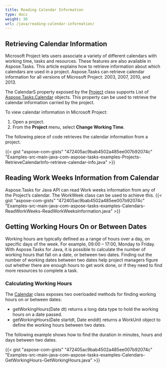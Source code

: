 ```yaml
---
title: Reading Calendar Information
type: docs
weight: 30
url: /java/reading-calendar-information/
---
```


## **Retrieving Calendar Information**
Microsoft Project lets users associate a variety of different calendars with working time, tasks and resources. These features are also available in Aspose.Tasks. This article explains how to retrieve information about which calendars are used in a project. Aspose.Tasks can retrieve calendar information for all versions of Microsoft Project: 2003, 2007, 2010, and 2013.

The CalendarS property exposed by the [Project](https://apireference.aspose.com/tasks/java/com.aspose.tasks/Project) class supports List of [Aspose.Tasks.Calendar](https://apireference.aspose.com/tasks/java/com.aspose.tasks/Calendar) objects. This property can be used to retrieve the calendar information carried by the project.

To view calendar information in Microsoft Project:

1. Open a project.
2. From the **Project** menu, select **Change Working Time**.


The following piece of code retrieves the calendar information from a project.

{{< gist "aspose-com-gists" "472405ac9bab4502a485ee007b92074c" "Examples-src-main-java-com-aspose-tasks-examples-Projects-RetrieveCalendarInfo-retrieve-calendar-info.java" >}}

## **Reading Work Weeks Information from Calendar**
Aspose.Tasks for Java API can read Work weeks information from any of the Project’s calendar. The WorkWeek class can be used to achieve this.
{{< gist "aspose-com-gists" "472405ac9bab4502a485ee007b92074c" "Examples-src-main-java-com-aspose-tasks-examples-Calendars-ReadWorkWeeks-ReadWorkWeeksInformation.java" >}}

## **Getting Working Hours On or Between Dates**
Working hours are typically defined as a range of hours over a day, on specific days of the week. For example, 09:00 – 17:00, Monday to Friday. With Aspose.Tasks for Java, it is possible to calculate the number of working hours that fall on a date, or between two dates. Finding out the number of working dates between two dates help project managers figure out whether there are enough hours to get work done, or if they need to find more resources to complete a task.

### **Calculating Working Hours**
The [Calendar](https://apireference.aspose.com/tasks/java/com.aspose.tasks/Calendar) class exposes two overloaded methods for finding working hours on or between dates:

- getWorkingHours(Date dt) returns a long data type to hold the working hours on a date passed.
- getWorkingHours(Date startdt, Date enddt) returns a WorkUnit object to define the working hours between two dates.

The following example shows how to find the duration in minutes, hours and days between two dates.

{{< gist "aspose-com-gists" "472405ac9bab4502a485ee007b92074c" "Examples-src-main-java-com-aspose-tasks-examples-Calendars-GetWorkingHours-GetWorkingHours.java" >}}
